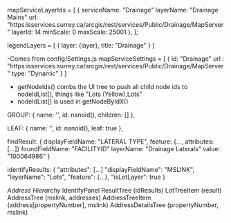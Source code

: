 mapServiceLayerIds = [
    {
        serviceName: "Drainage"
        layerName: "Drainage Mains"
        url: "https:isservices.surrey.ca/arcgis/rest/services/Public/Drainage/MapServer"
        layerId: 14
        minScale: 0
        maxScale: 25001
    },
];

legendLayers = [
    {
        layer: {layer},
        title: "Drainage"
    }
]

-Comes from config/Settings.js
mapServiceSettings = [
    {
        id: "Drainage"
        url : "https:isservices.surrey.ca/arcgis/rest/services/Public/Drainage/MapServer"
        type: "Dynamic"
    }
]

- getNodeIds() combs the UI tree to push all child node ids to nodeIdList[], things like "Lots (Yellow),Lots"
- nodeIdList[] is used in getNodeByIdX()


GROUP:
{
  name: '',
  id: nanoid(),
  children: []
},

LEAF:
{
  name: '',
  id: nanoid(),
  leaf: true
},

findResult:
{
    displayFieldName: "LATERAL TYPE",
    feature: {..., attributes: [...]}
    foundFieldName: "FACILITYID"
    layerName: "Drainage Laterals"
    value: "100064986"
}

identifyResults:
{
    "attributes": [...]
    "displayFieldName": "MSLINK",
    "layerName": "Lots",
    "feature": {...},
    "isLotLayer": true
}

_Address Hierarchy_
IdentifyPanel
  ResultTree (idResults)
    LotTreeItem (result)
      AddressTree (mslink, addresses)
        AddressTreeItem (address[propertyNumber], mslink)
          AddressDetailsTree (propertyNumber, mslink)
